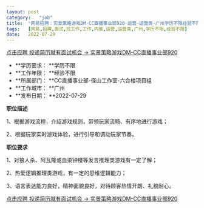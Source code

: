 ```yaml
---
layout:	post
category:	"job"
title:	"网易招聘：实景策略游戏DM-CC直播事业部920-运营-运营类-广州学历不限经验不限"
tags:	[网易,招聘,面试,找工作,工作,内推,运营,运营类,广州,学历不限,经验不限]
date:	2022-07-29
---
```


[点击应聘 投递简历就有面试机会 ->  实景策略游戏DM-CC直播事业部920](http://mobile.bole.netease.com/bole/boleDetail?id=41541&employeeId=346f03c3cda5f04c&key=all)



- **学历要求： **学历不限
- **工作年限： **经验不限
- **所属部门： **CC直播事业部-径山工作室-六合楼项目组
- **工作城市： **广州
- **发布日期： **2022-07-29



**职位描述**

1、根据游戏流程，介绍游戏规则，带领玩家流畅、有序地进行游戏；

2、根据玩家实时游戏体验，进行引导和调动玩家节奏。



**职位要求**

1、对狼人杀、阿瓦隆或血染钟楼等发言推理类游戏有一定了解；

2、热爱逻辑推理类游戏，有一定的思维逻辑能力；

3、语言表达能力良好，精神面貌良好，对待顾客热情开朗、礼貌耐心。



[点击应聘 投递简历就有面试机会 ->  实景策略游戏DM-CC直播事业部920](http://mobile.bole.netease.com/bole/boleDetail?id=41541&employeeId=346f03c3cda5f04c&key=all)